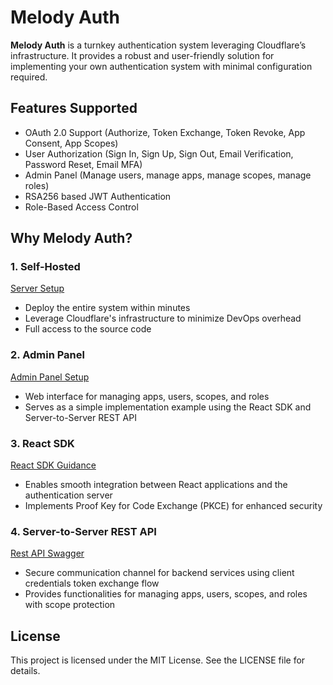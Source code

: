 # Melody Auth

**Melody Auth** is a turnkey authentication system leveraging Cloudflare’s infrastructure. It provides a robust and user-friendly solution for implementing your own authentication system with minimal configuration required.

## Features Supported
- OAuth 2.0 Support (Authorize, Token Exchange, Token Revoke, App Consent, App Scopes)
- User Authorization (Sign In, Sign Up, Sign Out, Email Verification, Password Reset, Email MFA)
- Admin Panel (Manage users, manage apps, manage scopes, manage roles)
- RSA256 based JWT Authentication
- Role-Based Access Control

## Why Melody Auth?

### 1. Self-Hosted
[Server Setup](https://auth.valuemelody.com/auth-server.html)
- Deploy the entire system within minutes
- Leverage Cloudflare's infrastructure to minimize DevOps overhead
- Full access to the source code

### 2. Admin Panel
[Admin Panel Setup](https://auth.valuemelody.com/admin-panel.html)
- Web interface for managing apps, users, scopes, and roles
- Serves as a simple implementation example using the React SDK and Server-to-Server REST API

### 3. React SDK
[React SDK Guidance](https://auth.valuemelody.com/react-sdk.html)
- Enables smooth integration between React applications and the authentication server
- Implements Proof Key for Code Exchange (PKCE) for enhanced security

### 4. Server-to-Server REST API
[Rest API Swagger](https://auth-server.valuemelody.com/api/v1/swagger)
- Secure communication channel for backend services using client credentials token exchange flow
- Provides functionalities for managing apps, users, scopes, and roles with scope protection

## License

This project is licensed under the MIT License. See the LICENSE file for details.
